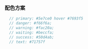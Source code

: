 ### 配色方案

```javascript
  // primary: #5e7ce0 hover #7693f5
  // danger: #f66f6a;
  // warning: #fac20a;
  // waiting: #beccfa;
  // success: #50d4ab;
  // text: #71757f
```